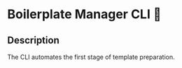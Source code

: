 # Boilerplate Manager CLI 🦾

## Description
The CLI automates the first stage of template preparation.

